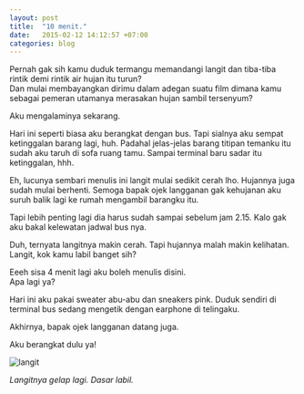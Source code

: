 ```yaml
---
layout: post
title:  "10 menit."
date:   2015-02-12 14:12:57 +07:00
categories: blog
---
```

Pernah gak sih kamu duduk termangu memandangi langit dan tiba-tiba rintik demi rintik air hujan itu turun?<br>
Dan mulai membayangkan dirimu dalam adegan suatu film dimana kamu sebagai pemeran utamanya merasakan hujan sambil tersenyum?

Aku mengalaminya sekarang.

Hari ini seperti biasa aku berangkat dengan bus. Tapi sialnya aku sempat ketinggalan barang lagi, huh. Padahal jelas-jelas barang titipan temanku itu sudah aku taruh di sofa ruang tamu. Sampai terminal baru sadar itu ketinggalan, hhh.

Eh, lucunya sembari menulis ini langit mulai sedikit cerah lho. Hujannya juga sudah mulai berhenti. Semoga bapak ojek langganan gak kehujanan aku suruh balik lagi ke rumah mengambil barangku itu.

Tapi lebih penting lagi dia harus sudah sampai sebelum jam 2.15. Kalo gak aku bakal kelewatan jadwal bus nya.

Duh, ternyata langitnya makin cerah. Tapi hujannya malah makin kelihatan. Langit, kok kamu labil banget sih?

Eeeh sisa 4 menit lagi aku boleh menulis disini.<br>
Apa lagi ya?

Hari ini aku pakai sweater abu-abu dan sneakers pink. Duduk sendiri di terminal bus sedang mengetik dengan earphone di telingaku.

Akhirnya, bapak ojek langganan datang juga.

Aku berangkat dulu ya!

![langit]({{site.baseurl}}/assets/img/wpid-img_20150212_141040.jpg)

*Langitnya gelap lagi. Dasar labil.*